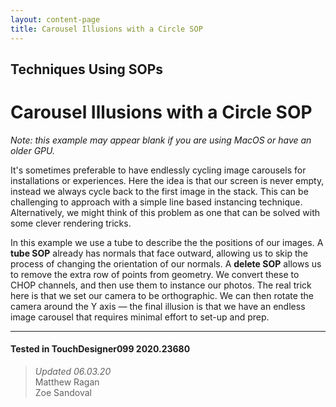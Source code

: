 ```yaml
---
layout: content-page
title: Carousel Illusions with a Circle SOP
---
```


## Techniques Using SOPs
# Carousel Illusions with a Circle SOP

*Note: this example may appear blank if you are using MacOS or have an older GPU.*

It's sometimes preferable to have endlessly cycling image carousels for installations or experiences. Here the idea is that our screen is never empty, instead we always cycle back to the first image in the stack. This can be challenging to approach with a simple line based instancing technique. Alternatively, we might think of this problem as one that can be solved with some clever rendering tricks.

In this example we use a tube to describe the the positions of our images. A **tube SOP** already has normals that face outward, allowing us to skip the process of changing the orientation of our normals. A **delete SOP** allows us to remove the extra row of points from geometry. We convert these to CHOP channels, and then use them to instance our photos. The real trick here is that we set our camera to be orthographic. We can then rotate the camera around the Y axis — the final illusion is that we have an endless image carousel that requires minimal effort to set-up and prep.

---

#### Tested in TouchDesigner099 2020.23680 
>*Updated 06.03.20*  
Matthew Ragan  
Zoe Sandoval  